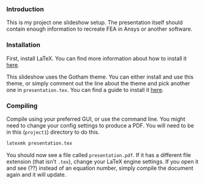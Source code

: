 ### Introduction

This is my project one slideshow setup. The presentation itself should contain enough information to recreate FEA in Ansys or another software.


### Installation

First, install LaTeX. You can find more information about how to install it [here](https://www.latex-project.org/get/).


This slideshow uses the Gotham theme. You can either install and use this theme, or simply comment out the line about the theme and pick another one in `presentation.tex`. You can find a guide to install it [here](https://gitlab.com/RomainNOEL/beamertheme-gotham#how-to-install-).


### Compiling

Compile using your preferred GUI, or use the command line. You might need to change your config settings to produce a PDF. You will need to be in this (`project1`) directory to do this.
```bash
latexmk presentation.tex
```
You should now see a file called `presentation.pdf`. If it has a different file extension (that isn't `.tex`), change your LaTeX engine settings. If you open it and see (??) instead of an equation number, simply compile the document again and it will update.
